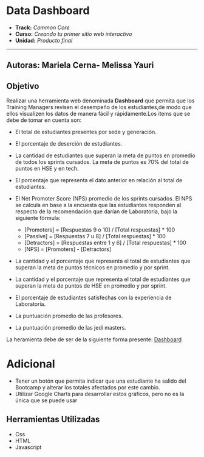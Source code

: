 # Data Dashboard

* **Track:** _Common Core_
* **Curso:** _Creando tu primer sitio web interactivo_
* **Unidad:** _Producto final_

***
## Autoras: Mariela Cerna- Melissa Yauri
## Objetivo

Realizar una herramienta web denominada **Dashboard** que permita que los Training Managers revisen el desempeño de los estudiantes,de modo que ellos visualizen los datos de manera  fácil y rápidamente.Los items que se debe de tomar en cuenta son:
* El total de estudiantes presentes por sede y generación.
* El porcentaje de deserción de estudiantes.
* La cantidad de estudiantes que superan la meta de puntos en promedio de todos los sprints cursados. La meta de puntos es 70% del total de puntos en HSE y en tech.
* El porcentaje que representa el dato anterior en relación al total de estudiantes.
* El Net Promoter Score (NPS) promedio de los sprints cursados. El NPS se calcula en base a la encuesta que las estudiantes responden al respecto de la recomendación que darían de Laboratoria, bajo la siguiente fórmula:
  * [Promoters] = [Respuestas 9 o 10] / [Total respuestas] * 100
  * [Passive] = [Respuestas 7 u 8] / [Total respuestas] * 100
  * [Detractors] = [Respuestas entre 1 y 6] / [Total respuestas] * 100
  * [NPS] = [Promoters] - [Detractors]

* La cantidad y el porcentaje que representa el total de estudiantes que superan la meta de puntos técnicos en promedio y por sprint.
* La cantidad y el porcentaje que representa el total de estudiantes que superan la meta de puntos de HSE en promedio y por sprint.
* El porcentaje de estudiantes satisfechas con la experiencia de Laboratoria.
* La puntuación promedio de las profesores.
* La puntuación promedio de las jedi masters.

La heramienta debe de ser de la siguiente forma presente:
[Dashboard](https://marvelapp.com/104ejifg/screen/33742285)

# Adicional
* Tener un botón que permita indicar que una estudiante ha salido del Bootcamp y alterar los totales afectados por este cambio.
* Utilizar Google Charts  para desarrollar estos gráficos, pero no es la única que se puede usar

## Herramientas Utilizadas
* Css
* HTML
* Javascript

